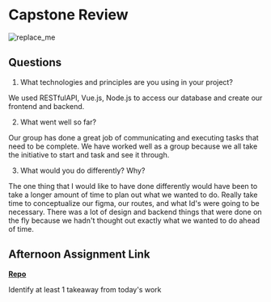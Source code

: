 # Capstone Review

![replace_me](https://codeworks.blob.core.windows.net/public/assets/img/illustrations/placeholder.svg)

## Questions

1. What technologies and principles are you using in your project?

We used RESTfulAPI, Vue.js, Node.js to access our database and create our frontend and backend. 

2. What went well so far?

Our group has done a great job of communicating and executing tasks that need to be complete. We have worked well as a group because we all take the initiative to start and task and see it through. 

3. What would you do differently? Why?

The one thing that I would like to have done differently would have been to take a longer amount of time to plan out what we wanted to do. Really take time to conceptualize our figma, our routes, and what Id's were going to be necessary. There was a lot of design and backend things that were done on the fly because we hadn't thought out exactly what we wanted to do ahead of time. 

## Afternoon Assignment Link

**[Repo](https://github.com/savtemp/<ASSIGNMENT_REPO>)**

Identify at least 1 takeaway from today's work
